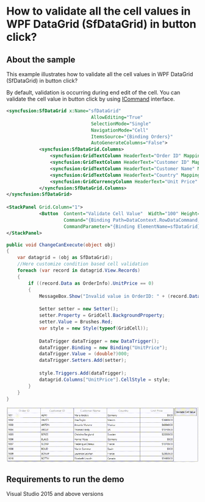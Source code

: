# How to validate all the cell values in WPF DataGrid (SfDataGrid) in button click? 

## About the sample
This example illustrates how to validate all the cell values in WPF DataGrid (SfDataGrid) in button click? 


By default, validation is occurring during end edit of the cell. You can validate the cell value in button click by using [ICommand](https://docs.microsoft.com/en-us/dotnet/api/system.windows.input.icommand) interface.

```XML
<syncfusion:SfDataGrid x:Name="sfDataGrid" 
                               AllowEditing="True"
                               SelectionMode="Single"
                               NavigationMode="Cell"
                               ItemsSource="{Binding Orders}"
                               AutoGenerateColumns="False">
            <syncfusion:SfDataGrid.Columns>
                <syncfusion:GridTextColumn HeaderText="Order ID" MappingName="OrderID"/>
                <syncfusion:GridTextColumn HeaderText="Customer ID" MappingName="CustomerID" />
                <syncfusion:GridTextColumn HeaderText="Customer Name" MappingName="CustomerName" />
                <syncfusion:GridTextColumn HeaderText="Country" MappingName="Country" />
                <syncfusion:GridCurrencyColumn HeaderText="Unit Price" MappingName="UnitPrice"/>
            </syncfusion:SfDataGrid.Columns>
</syncfusion:SfDataGrid>

<StackPanel Grid.Column="1">
            <Button  Content="Validate Cell Value"  Width="100" Height="50"
                     Command="{Binding Path=DataContext.RowDataCommand,ElementName=sfDataGrid}" 
                     CommandParameter="{Binding ElementName=sfDataGrid}"/>
</StackPanel>

```

```C#
public void ChangeCanExecute(object obj)
{
    var datagrid = (obj as SfDataGrid);
    //Here customize condition based cell validation 
    foreach (var record in datagrid.View.Records)
    {
        if ((record.Data as OrderInfo).UnitPrice == 0)
        {
            MessageBox.Show("Invalid value in OrderID: " + (record.Data as OrderInfo).OrderID);

            Setter setter = new Setter();
            setter.Property = GridCell.BackgroundProperty;
            setter.Value = Brushes.Red;
            var style = new Style(typeof(GridCell));

            DataTrigger dataTrigger = new DataTrigger();
            dataTrigger.Binding = new Binding("UnitPrice");
            dataTrigger.Value = (double?)000;
            dataTrigger.Setters.Add(setter);

            style.Triggers.Add(dataTrigger);
            datagrid.Columns["UnitPrice"].CellStyle = style;
        }
    }
}

```

![Cell Validation applied in SfDataGrid](CellValidation.gif)

## Requirements to run the demo
Visual Studio 2015 and above versions

